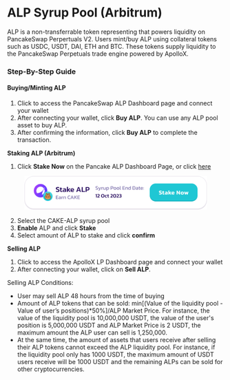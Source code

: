 # ALP Syrup Pool (Arbitrum)

ALP is a non-transferrable token representing that powers liquidity on PancakeSwap Perpertuals V2. Users mint/buy ALP using collateral tokens such as USDC, USDT, DAI, ETH and BTC. These tokens supply liquidity to the PancakeSwap Perpetuals trade engine powered by ApolloX.

### Step-By-Step Guide

#### Buying/Minting ALP

1. Click to access the PancakeSwap ALP Dashboard page and connect your wallet
2. After connecting your wallet, click **Buy ALP**. You can use any ALP pool asset to buy ALP.
3. After confirming the information, click **Buy ALP** to complete the transaction.

**Staking ALP (Arbitrum)**

1. Click **Stake Now** on the Pancake ALP Dashboard Page, or click [here](https://pancakeswap.finance/pools?chain=arb)

<figure><img src="../../../../../../.gitbook/assets/png (4).png" alt=""><figcaption></figcaption></figure>

2. Select the CAKE-ALP syrup pool
3. **Enable** ALP and click **Stake**
4. Select amount of ALP to stake and click **confirm**

**Selling ALP**

1. &#x20;Click to access the ApolloX LP Dashboard page and connect your wallet
2. After connecting your wallet, click on **Sell ALP**.

Selling ALP Conditions:

* &#x20;User may sell ALP 48 hours from the time of buying
* &#x20;Amount of ALP tokens that can be sold: min\[(Value of the liquidity pool - Value of user’s positions)\*50%]/ALP Market Price. For instance, the value of the liquidity pool is 10,000,000 USDT, the value of the user's position is 5,000,000 USDT and ALP Market Price is 2 USDT, the maximum amount the ALP user can sell is 1,250,000.&#x20;
* At the same time, the amount of assets that users receive after selling their ALP tokens cannot exceed the ALP liquidity pool. For instance, if the liquidity pool only has 1000 USDT, the maximum amount of USDT users receive will be 1000 USDT and the remaining ALPs can be sold for other cryptocurrencies.
